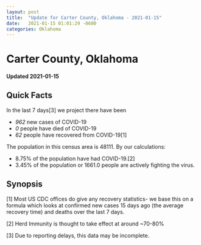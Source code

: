 ```yaml
---
layout: post
title:  "Update for Carter County, Oklahoma - 2021-01-15"
date:   2021-01-15 01:01:29 -0600
categories: Oklahoma
---
```


# Carter County, Oklahoma
#### Updated 2021-01-15

## Quick Facts

In the last 7 days[3] we project there have been
- *962* new cases of COVID-19
- *0* people have died of COVID-19
- *62* people have recovered from COVID-19[1]

The population in this census area is 48111. By our calculations:
- 8.75% of the population have had COVID-19.[2]
- 3.45% of the population or 1661.0 people are actively fighting the virus.

## Synopsis




[1] Most US CDC offices do give any recovery statistics- we base this on a formula which looks at confirmed new cases
15 days ago (the average recovery time) and deaths over the last 7 days.

[2] Herd Immunity is thought to take effect at around ~70-80%

[3] Due to reporting delays, this data may be incomplete.
 
    